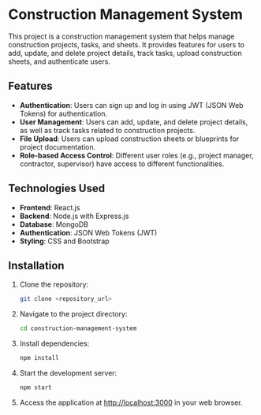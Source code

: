 # Construction Management System

This project is a construction management system that helps manage construction projects, tasks, and sheets. It provides features for users to add, update, and delete project details, track tasks, upload construction sheets, and authenticate users.

## Features

- **Authentication**: Users can sign up and log in using JWT (JSON Web Tokens) for authentication.
- **User Management**: Users can add, update, and delete project details, as well as track tasks related to construction projects.
- **File Upload**: Users can upload construction sheets or blueprints for project documentation.
- **Role-based Access Control**: Different user roles (e.g., project manager, contractor, supervisor) have access to different functionalities.

## Technologies Used

- **Frontend**: React.js
- **Backend**: Node.js with Express.js
- **Database**: MongoDB
- **Authentication**: JSON Web Tokens (JWT)
- **Styling**: CSS and Bootstrap

## Installation

1. Clone the repository:

    ```bash
    git clone <repository_url>
    ```

2. Navigate to the project directory:

    ```bash
    cd construction-management-system
    ```

3. Install dependencies:

    ```bash
    npm install
    ```

4. Start the development server:

    ```bash
    npm start
    ```

5. Access the application at [http://localhost:3000](http://localhost:3000) in your web browser.

